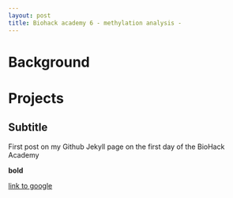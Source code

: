 ```yaml
---
layout: post
title: Biohack academy 6 - methylation analysis -
---
```


# Background



# Projects

## Subtitle

First post on my Github Jekyll page on the first day of the BioHack Academy

**bold**

[link to google](www.google.com)
